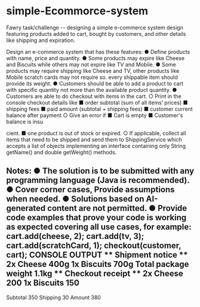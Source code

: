 # simple-Ecommorce-system
Fawry task/challenge -- designing a simple e-commerce system design featuring products added to cart, bought by customers, and other details like shipping and expiration.  

Design an e-commerce system that has these features:
● Define products with name, price and quantity.
● Some products may expire like Cheese and Biscuits while
others may not expire like TV and Mobile.
● Some products may require shipping like Cheese and TV, other
products like Mobile scratch cards may not require so. every
shippable item should provide its weight.
● Customers should be able to add a product to cart with
specific quantity not more than the available product quantity.
● Customers are able to do checkout with items in the cart.
○ Print in the console checkout details like
■ order subtotal (sum of all items’ prices)
■ shipping fees
■ paid amount (subtotal + shipping fees)
■ customer current balance after payment
○ Give an error if
■ Cart is empty
■ Customer's balance is insu

cient.
■ one product is out of stock or expired.
○ If applicable, collect all items that need to be shipped and
send them to ShippingService which accepts a list of
objects implementing an interface containing only String
getName() and double getWeight() methods.


Notes:
● The solution is to be submitted with any programming
language (Java is recommended).
● Cover corner cases, Provide assumptions when needed.
● Solutions based on AI-generated content are not permitted.
● Provide code examples that prove your code is working as
expected covering all use cases, for example:
cart.add(cheese, 2);
cart.add(tv, 3);
cart.add(scratchCard, 1);
checkout(customer, cart);
CONSOLE OUTPUT
** Shipment notice **
2x Cheese 400g
1x Biscuits 700g
Total package weight 1.1kg
** Checkout receipt **
2x Cheese 200
1x Biscuits 150
----------------------
Subtotal 350
Shipping 30
Amount 380
